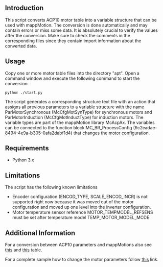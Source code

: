 ## Introduction
This script converts ACP10 motor table into a variable structure that can be used with mappMotion. The conversion is done automatically and may contain errors or miss some data. It is absolutely crucial to verify the values after the conversion. Make sure to check the comments in the corresponding files since they contain import information about the converted data.

## Usage
Copy one or more motor table files into the directory "apt". Open a command window and execute the following command to start the conversion.

```
python ./start.py
```

The script generates a corresponding structure text file with an action that assigns all previous parameters to a variable structure with the name ParMotorSynchronous (McCfgMotSynType) for synchronous motors and ParMotorInduction (McCfgMotInductType) for induction motors. The variable types are part of the mappMotion library McAcpAx. The variables can be connected to the function block MC_BR_ProcessConfig (9c2eadae-8494-4e9a-b305-0afa2dabf1d4) that changes the motor configuration.

## Requirements
* Python 3.x

## Limitations
The script has the following known limitations

* Encoder configuration (ENCOD_TYPE, SCALE_ENCOD_INCR) is not supported right now because it was moved out of the motor configuration and moved up one level into the inverter configuration.
* Motor temperature sensor reference MOTOR_TEMPMODEL_REFSENS must be set after temperature model TEMP_MOTOR_MODEL_MODE

## Additional Information

For a conversion between ACP10 parameters and mappMotions also see [this](./refs/refs_motor_conv_sync.md) and [this](./refs/refs_motor_conv_ind.md) table.

For a complete sample how to change the motor parameters follow [this](https://github.com/br-automation-com/mappMotion-Samples) link.